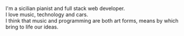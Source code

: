 I'm a sicilian pianist and full stack web developer.\
I love music, technology and cars.\
I think that music and programming are both art forms, means by which bring to life our ideas.
